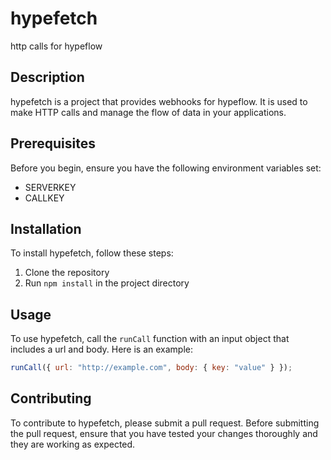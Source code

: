 # hypefetch

http calls for hypeflow

## Description

hypefetch is a project that provides webhooks for hypeflow. It is used to make HTTP calls and manage the flow of data in your applications.

## Prerequisites

Before you begin, ensure you have the following environment variables set:

- SERVERKEY
- CALLKEY

## Installation

To install hypefetch, follow these steps:

1. Clone the repository
2. Run `npm install` in the project directory

## Usage

To use hypefetch, call the `runCall` function with an input object that includes a url and body. Here is an example:

```javascript
runCall({ url: "http://example.com", body: { key: "value" } });
```

## Contributing

To contribute to hypefetch, please submit a pull request. Before submitting the pull request, ensure that you have tested your changes thoroughly and they are working as expected.
